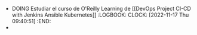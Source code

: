- DOING Estudiar el curso de O'Reilly Learning de [[DevOps Project CI-CD with Jenkins Ansible Kubernetes]]
  :LOGBOOK:
  CLOCK: [2022-11-17 Thu 09:40:51]
  :END:
-